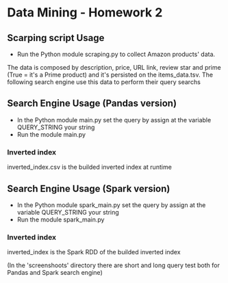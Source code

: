 # Data Mining - Homework 2

## Scarping script Usage
* Run the Python module scraping.py to collect Amazon products' data.

The data is composed by description, price, URL link, review star and prime (True = it's a Prime product) and it's persisted on the items_data.tsv.
The following search engine use this data to perform their query searchs

## Search Engine Usage (Pandas version)
* In the Python module main.py set the query by assign at the variable QUERY_STRING your string
* Run the module main.py

### Inverted index
inverted_index.csv is the builded inverted index at runtime

## Search Engine Usage (Spark version)
* In the Python module spark_main.py set the query by assign at the variable QUERY_STRING your string
* Run the module spark_main.py

### Inverted index
inverted_index is the Spark RDD of the builded inverted index

(In the 'screenshoots' directory there are short and long query test both for Pandas and Spark search engine)
